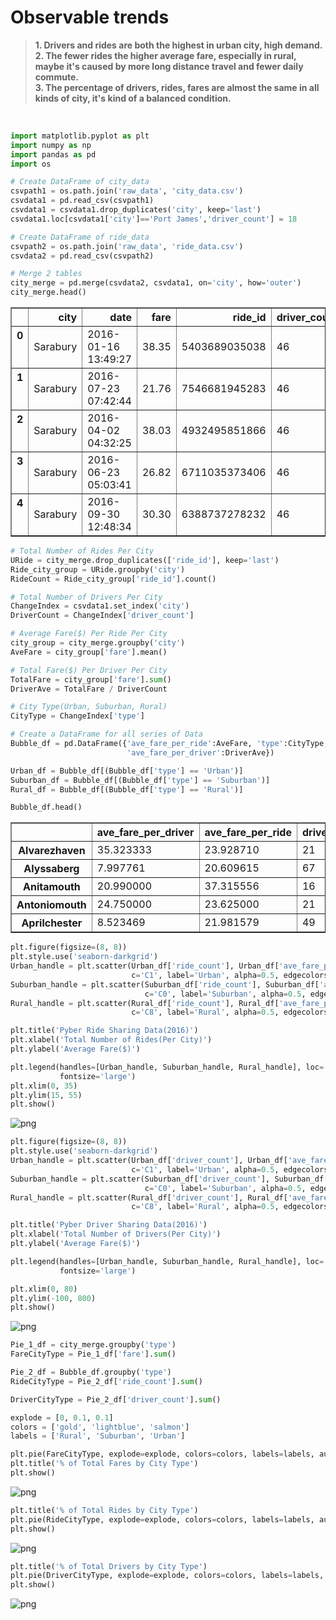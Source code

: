 # **Observable trends**<br />
>**1. Drivers and rides are both the highest in urban city, high demand.**<br />
>**2. The fewer rides the higher average fare, especially in rural, maybe it's caused by more long distance travel and fewer daily commute.**<br />
>**3. The percentage of drivers, rides, fares are almost the same in all kinds of city, it's kind of a balanced condition.** 
<br />

```python
import matplotlib.pyplot as plt
import numpy as np
import pandas as pd
import os
```


```python
# Create DataFrame of city_data
csvpath1 = os.path.join('raw_data', 'city_data.csv')
csvdata1 = pd.read_csv(csvpath1)
csvdata1 = csvdata1.drop_duplicates('city', keep='last')
csvdata1.loc[csvdata1['city']=='Port James','driver_count'] = 18

# Create DataFrame of ride_data
csvpath2 = os.path.join('raw_data', 'ride_data.csv')
csvdata2 = pd.read_csv(csvpath2)

# Merge 2 tables
city_merge = pd.merge(csvdata2, csvdata1, on='city', how='outer')
city_merge.head()
```




<div>
<style>
    .dataframe thead tr:only-child th {
        text-align: right;
    }

    .dataframe thead th {
        text-align: left;
    }

    .dataframe tbody tr th {
        vertical-align: top;
    }
</style>
<table border="1" class="dataframe">
  <thead>
    <tr style="text-align: right;">
      <th></th>
      <th>city</th>
      <th>date</th>
      <th>fare</th>
      <th>ride_id</th>
      <th>driver_count</th>
      <th>type</th>
    </tr>
  </thead>
  <tbody>
    <tr>
      <th>0</th>
      <td>Sarabury</td>
      <td>2016-01-16 13:49:27</td>
      <td>38.35</td>
      <td>5403689035038</td>
      <td>46</td>
      <td>Urban</td>
    </tr>
    <tr>
      <th>1</th>
      <td>Sarabury</td>
      <td>2016-07-23 07:42:44</td>
      <td>21.76</td>
      <td>7546681945283</td>
      <td>46</td>
      <td>Urban</td>
    </tr>
    <tr>
      <th>2</th>
      <td>Sarabury</td>
      <td>2016-04-02 04:32:25</td>
      <td>38.03</td>
      <td>4932495851866</td>
      <td>46</td>
      <td>Urban</td>
    </tr>
    <tr>
      <th>3</th>
      <td>Sarabury</td>
      <td>2016-06-23 05:03:41</td>
      <td>26.82</td>
      <td>6711035373406</td>
      <td>46</td>
      <td>Urban</td>
    </tr>
    <tr>
      <th>4</th>
      <td>Sarabury</td>
      <td>2016-09-30 12:48:34</td>
      <td>30.30</td>
      <td>6388737278232</td>
      <td>46</td>
      <td>Urban</td>
    </tr>
  </tbody>
</table>
</div>




```python
# Total Number of Rides Per City
URide = city_merge.drop_duplicates(['ride_id'], keep='last')
Ride_city_group = URide.groupby('city')
RideCount = Ride_city_group['ride_id'].count()

# Total Number of Drivers Per City
ChangeIndex = csvdata1.set_index('city')
DriverCount = ChangeIndex['driver_count']

# Average Fare($) Per Ride Per City
city_group = city_merge.groupby('city')
AveFare = city_group['fare'].mean()

# Total Fare($) Per Driver Per City
TotalFare = city_group['fare'].sum()
DriverAve = TotalFare / DriverCount

# City Type(Urban, Suburban, Rural)
CityType = ChangeIndex['type']

# Create a DataFrame for all series of Data
Bubble_df = pd.DataFrame({'ave_fare_per_ride':AveFare, 'type':CityType, 'ride_count':RideCount, 'driver_count':DriverCount,
                          'ave_fare_per_driver':DriverAve})

Urban_df = Bubble_df[(Bubble_df['type'] == 'Urban')]
Suburban_df = Bubble_df[(Bubble_df['type'] == 'Suburban')]
Rural_df = Bubble_df[(Bubble_df['type'] == 'Rural')]

Bubble_df.head()
```




<div>
<style>
    .dataframe thead tr:only-child th {
        text-align: right;
    }

    .dataframe thead th {
        text-align: left;
    }

    .dataframe tbody tr th {
        vertical-align: top;
    }
</style>
<table border="1" class="dataframe">
  <thead>
    <tr style="text-align: right;">
      <th></th>
      <th>ave_fare_per_driver</th>
      <th>ave_fare_per_ride</th>
      <th>driver_count</th>
      <th>ride_count</th>
      <th>type</th>
    </tr>
  </thead>
  <tbody>
    <tr>
      <th>Alvarezhaven</th>
      <td>35.323333</td>
      <td>23.928710</td>
      <td>21</td>
      <td>31</td>
      <td>Urban</td>
    </tr>
    <tr>
      <th>Alyssaberg</th>
      <td>7.997761</td>
      <td>20.609615</td>
      <td>67</td>
      <td>26</td>
      <td>Urban</td>
    </tr>
    <tr>
      <th>Anitamouth</th>
      <td>20.990000</td>
      <td>37.315556</td>
      <td>16</td>
      <td>9</td>
      <td>Suburban</td>
    </tr>
    <tr>
      <th>Antoniomouth</th>
      <td>24.750000</td>
      <td>23.625000</td>
      <td>21</td>
      <td>22</td>
      <td>Urban</td>
    </tr>
    <tr>
      <th>Aprilchester</th>
      <td>8.523469</td>
      <td>21.981579</td>
      <td>49</td>
      <td>19</td>
      <td>Urban</td>
    </tr>
  </tbody>
</table>
</div>




```python
plt.figure(figsize=(8, 8))
plt.style.use('seaborn-darkgrid')
Urban_handle = plt.scatter(Urban_df['ride_count'], Urban_df['ave_fare_per_ride'], s=Urban_df['ride_count']*20,
                           c='C1', label='Urban', alpha=0.5, edgecolors='black', linewidths=2)
Suburban_handle = plt.scatter(Suburban_df['ride_count'], Suburban_df['ave_fare_per_ride'], s=Suburban_df['ride_count']*20,
                              c='C0', label='Suburban', alpha=0.5, edgecolors='black', linewidths=2)
Rural_handle = plt.scatter(Rural_df['ride_count'], Rural_df['ave_fare_per_ride'], s=Rural_df['ride_count']*20, 
                           c='C8', label='Rural', alpha=0.5, edgecolors='black', linewidths=2)

plt.title('Pyber Ride Sharing Data(2016)')
plt.xlabel('Total Number of Rides(Per City)')
plt.ylabel('Average Fare($)')

plt.legend(handles=[Urban_handle, Suburban_handle, Rural_handle], loc='best', title='City Types', markerscale=0.5,
           fontsize='large')
plt.xlim(0, 35)
plt.ylim(15, 55)
plt.show()
```


![png](output_3_0.png)



```python
plt.figure(figsize=(8, 8))
plt.style.use('seaborn-darkgrid')
Urban_handle = plt.scatter(Urban_df['driver_count'], Urban_df['ave_fare_per_driver'], s=Urban_df['driver_count']*20,
                           c='C1', label='Urban', alpha=0.5, edgecolors='black', linewidths=2)
Suburban_handle = plt.scatter(Suburban_df['driver_count'], Suburban_df['ave_fare_per_driver'], s=Suburban_df['driver_count']*20,
                              c='C0', label='Suburban', alpha=0.5, edgecolors='black', linewidths=2)
Rural_handle = plt.scatter(Rural_df['driver_count'], Rural_df['ave_fare_per_driver'], s=Rural_df['driver_count']*20, 
                           c='C8', label='Rural', alpha=0.5, edgecolors='black', linewidths=2)

plt.title('Pyber Driver Sharing Data(2016)')
plt.xlabel('Total Number of Drivers(Per City)')
plt.ylabel('Average Fare($)')

plt.legend(handles=[Urban_handle, Suburban_handle, Rural_handle], loc='best', title='City Types', markerscale=0.5,
           fontsize='large')

plt.xlim(0, 80)
plt.ylim(-100, 800)
plt.show()
```


![png](output_4_0.png)



```python
Pie_1_df = city_merge.groupby('type')
FareCityType = Pie_1_df['fare'].sum()

Pie_2_df = Bubble_df.groupby('type')
RideCityType = Pie_2_df['ride_count'].sum()

DriverCityType = Pie_2_df['driver_count'].sum()

explode = [0, 0.1, 0.1]
colors = ['gold', 'lightblue', 'salmon']
labels = ['Rural', 'Suburban', 'Urban']
```


```python
plt.pie(FareCityType, explode=explode, colors=colors, labels=labels, autopct="%1.1f%%", shadow=True, startangle=90)
plt.title('% of Total Fares by City Type')
plt.show()
```


![png](output_6_0.png)



```python
plt.title('% of Total Rides by City Type')
plt.pie(RideCityType, explode=explode, colors=colors, labels=labels, autopct="%1.1f%%", shadow=True, startangle=90)
plt.show()
```


![png](output_7_0.png)



```python
plt.title('% of Total Drivers by City Type')
plt.pie(DriverCityType, explode=explode, colors=colors, labels=labels, autopct="%1.1f%%", shadow=True, startangle=90)
plt.show()
```


![png](output_8_0.png)

